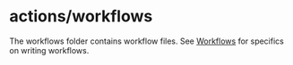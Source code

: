 # actions/workflows

The workflows folder contains workflow files. See [Workflows](http://docs.stackstorm.com/workflows.html) for specifics on writing workflows.
